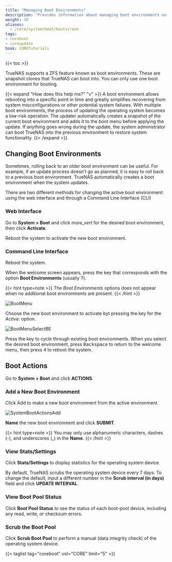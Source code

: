 ```yaml
---
title: "Managing Boot Environments"
description: "Provides information about managing boot environments on TrueNAS CORE."
weight: 30
aliases:
  - /core/system/boot/bootscreen
tags:
- coreboot
- coreupdate
book: CORETutorials
---
```


{{< toc >}}

TrueNAS supports a ZFS feature known as boot environments.
These are snapshot clones that TrueNAS can boot into.
You can only use one boot environment for booting.

{{< expand "How does this help me?" "v" >}}
A boot environment allows rebooting into a specific point in time and greatly simplifies recovering from system misconfigurations or other potential system failures.
With multiple boot environments, the process of updating the operating system becomes a low-risk operation.
The updater automatically creates a snapshot of the current boot environment and adds it to the boot menu before applying the update.
If anything goes wrong during the update, the system administrator can boot TrueNAS into the previous environment to restore system functionality.
{{< /expand >}}

## Changing Boot Environments

Sometimes, rolling back to an older boot environment can be useful.
For example, if an update process doesn't go as planned, it is easy to roll back to a previous boot environment.
TrueNAS automatically creates a boot environment when the system updates.

There are two different methods for changing the active boot environment: using the web interface and through a Command Line Interface (CLI)

### Web Interface

Go to **System > Boot** and click <i class="material-icons" aria-hidden="true" title="Options">more_vert</i> for the desired boot environment, then click **Activate**.

Reboot the system to activate the new boot environment.

### Command Line Interface

Reboot the system.

When the welcome screen appears, press the key that corresponds with the option **Boot Environments** (usually <kbd>7</kbd>).

{{< hint type=note >}}
The *Boot Environments* options does not appear when no additional boot environments are present.
{{< /hint >}}

![BootMenu](/images/CORE/BootMenu.png "TrueNAS Boot Menu")

Choose the new boot environment to activate byt pressing the key for the *Active:* option. 

![BootMenuSelectBE](/images/CORE/BootMenuSelectBE.png "Selecting a Boot Environment")

Press the key to cycle through existing boot environments.
When you select the desired boot environment, press <kbd>Backspace</kbd> to return to the welcome menu, then press <kbd>4</kbd> to reboot the system.

## Boot Actions

Go to **System > Boot** and click **ACTIONS**.

### Add a New Boot Environment

Click Add to make a new boot environment from the active environment.

![SystemBootActionsAdd](/images/CORE/System/SystemBootActionsAdd.png "Creating a new Boot Environment")

**Name** the new boot environment and click **SUBMIT**.

{{< hint type=note >}}
You may only use alphanumeric characters, dashes (-), and underscores (_) in the **Name**.
{{< /hint >}}

### View Stats/Settings

Click **Stats/Settings** to display statistics for the operating system device.

By default, TrueNAS scrubs the operating system device every 7 days.
To change the default, input a different number in the **Scrub interval (in days)** field and click **UPDATE INTERVAL**.

### View Boot Pool Status

Click **Boot Pool Status** to see the status of each boot-pool device, including any read, write, or checksum errors.

### Scrub the Boot Pool

Click **Scrub Boot Pool** to perform a manual (data integrity check) of the operating system device.  

{{< taglist tag="coreboot" vol="CORE" limit="5" >}}
